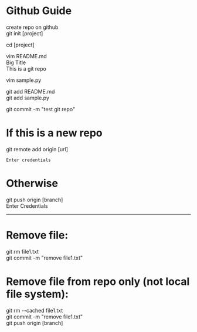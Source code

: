 # Github Guide

create repo on github</br>
git init [project]

cd [project]

vim README.md</br>
	Big Title</br>
	This is a git repo

vim sample.py

git add README.md</br>
git add sample.py

git commit -m "test git repo"

# If this is a new repo
git remote add origin [url]

	Enter credentials

# Otherwise
git push origin [branch]</br>
	Enter Credentials

----------------------------------------------------------

# Remove file:</br>
git rm file1.txt</br>
git commit -m "remove file1.txt"

# Remove file from repo only (not local file system):</br>
git rm --cached file1.txt</br>
git commit -m "remove file1.txt"</br>
git push origin [branch]
